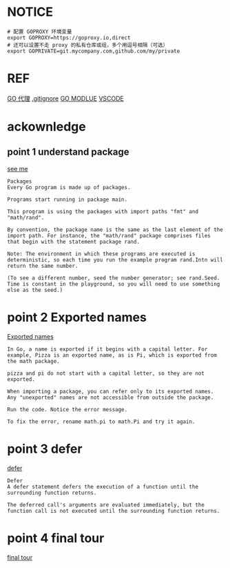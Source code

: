 # NOTICE
```
# 配置 GOPROXY 环境变量
export GOPROXY=https://goproxy.io,direct
# 还可以设置不走 proxy 的私有仓库或组，多个用逗号相隔（可选）
export GOPRIVATE=git.mycompany.com,github.com/my/private
```
# REF
[GO 代理](https://goproxy.io/zh/docs/getting-started.html)
[.gitignore](https://www.jianshu.com/p/1c74f84e56b4)
[GO MODLUE](https://www.jianshu.com/p/760c97ff644c)
[VSCODE](https://www.cnblogs.com/majiang/p/14177790.html)

# ackownledge
## point 1 understand package
[see me](https://tour.golang.org/basics/1)
```
Packages
Every Go program is made up of packages.

Programs start running in package main.

This program is using the packages with import paths "fmt" and "math/rand".

By convention, the package name is the same as the last element of the import path. For instance, the "math/rand" package comprises files that begin with the statement package rand.

Note: The environment in which these programs are executed is deterministic, so each time you run the example program rand.Intn will return the same number.

(To see a different number, seed the number generator; see rand.Seed. Time is constant in the playground, so you will need to use something else as the seed.)
```
# point 2 Exported names
[Exported names](https://tour.golang.org/basics/3)
```
In Go, a name is exported if it begins with a capital letter. For example, Pizza is an exported name, as is Pi, which is exported from the math package.

pizza and pi do not start with a capital letter, so they are not exported.

When importing a package, you can refer only to its exported names. Any "unexported" names are not accessible from outside the package.

Run the code. Notice the error message.

To fix the error, rename math.pi to math.Pi and try it again.
```
# point 3 defer
[defer](https://tour.golang.org/flowcontrol/12)
```
Defer
A defer statement defers the execution of a function until the surrounding function returns.

The deferred call's arguments are evaluated immediately, but the function call is not executed until the surrounding function returns.
```
# point 4 final tour
[final tour](https://tour.golang.org/methods/1)